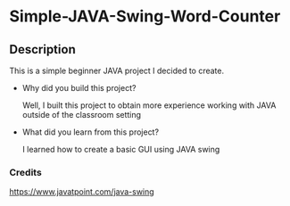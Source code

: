 # Simple-JAVA-Swing-Word-Counter

## Description
This is a simple beginner JAVA project I decided to create.
- Why did you build this project?

  Well, I built this project to obtain more experience working with JAVA outside of the classroom setting
- What did you learn from this project?

  I learned how to create a basic GUI using JAVA swing 

### Credits
https://www.javatpoint.com/java-swing
